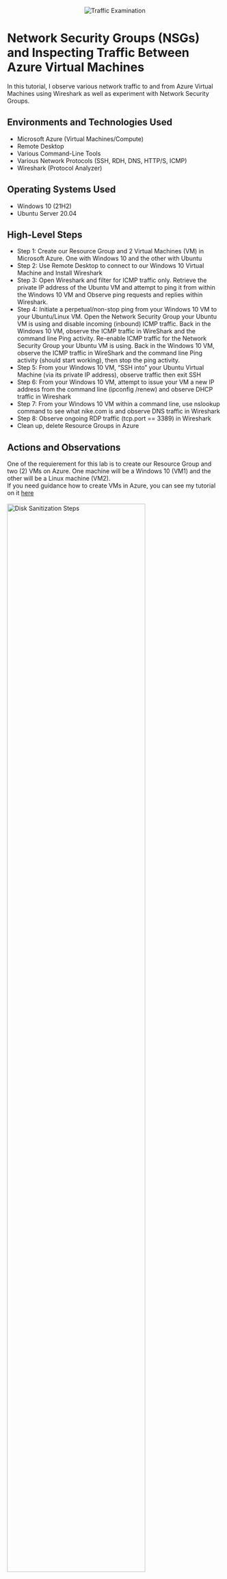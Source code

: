 <p align="center">
<img src="https://i.imgur.com/Ua7udoS.png" alt="Traffic Examination"/>
</p>

<h1>Network Security Groups (NSGs) and Inspecting Traffic Between Azure Virtual Machines</h1>
In this tutorial, I observe various network traffic to and from Azure Virtual Machines using Wireshark as well as experiment with Network Security Groups. <br />

<h2>Environments and Technologies Used</h2>

- Microsoft Azure (Virtual Machines/Compute)
- Remote Desktop
- Various Command-Line Tools
- Various Network Protocols (SSH, RDH, DNS, HTTP/S, ICMP)
- Wireshark (Protocol Analyzer)

<h2>Operating Systems Used </h2>

- Windows 10 (21H2)
- Ubuntu Server 20.04

<h2>High-Level Steps</h2>

- Step 1: Create our Resource Group and 2 Virtual Machines (VM) in Microsoft Azure. One with Windows 10 and the other with Ubuntu
- Step 2: Use Remote Desktop to connect to our Windows 10 Virtual Machine and Install Wireshark 
- Step 3: Open Wireshark and filter for ICMP traffic only. Retrieve the private IP address of the Ubuntu VM and attempt to ping it from within the Windows 10 VM and     Observe ping requests and replies within Wireshark.
- Step 4: Initiate a perpetual/non-stop ping from your Windows 10 VM to your Ubuntu/Linux VM. Open the Network Security Group your Ubuntu VM is using and disable incoming (inbound) ICMP traffic. Back in the Windows 10 VM, observe the ICMP traffic in WireShark and the command line Ping activity.
Re-enable ICMP traffic for the Network Security Group your Ubuntu VM is using. Back in the Windows 10 VM, observe the ICMP traffic in WireShark and the command line Ping activity (should start working), then stop the ping activity.
- Step 5: From your Windows 10 VM, “SSH into” your Ubuntu Virtual Machine (via its private IP address), observe traffic then exit SSH
- Step 6: From your Windows 10 VM, attempt to issue your VM a new IP address from the command line (ipconfig /renew) and observe DHCP traffic in Wireshark
- Step 7: From your Windows 10 VM within a command line, use nslookup command to see what nike.com is and observe DNS traffic in Wireshark
- Step 8: Observe ongoing RDP traffic (tcp.port == 3389) in Wireshark
- Clean up, delete Resource Groups in Azure

<h2>Actions and Observations</h2>
<p>
<p>

One of the requierement for this lab is to create our Resource Group and two (2) VMs on Azure. One machine will be a Windows 10 (VM1) and the other will be a Linux machine (VM2).<br/>
If you need guidance how to create VMs in Azure, you can see my tutorial on it [here](https://github.com/afisaminou/Create-an-Azure-Account-and-Deploy-a-Virtual-Machine) <br/>
<br/>
<img src="https://i.imgur.com/jIrniNI.png" height="80%" width="80%" alt="Disk Sanitization Steps"/>
<br />

Use Remote Desktop to connect to our Windows 10 Virtual Machine (VM1) using the Public IP address and Install Wireshark in there.

<br/>
<img src="https://i.imgur.com/Iqylgga.png" height="80%" width="80%" alt="Disk Sanitization Steps"/>
</p>
Once Wireshark downloaded and Installed in Windows 10 VM (VM1), I opened and filtered for ICMP traffic only. Then using Powershell and the private IP address of the Ubuntu VM (VM2) I attempted to ping it from within the Windows 10 VM and Observed ping requests and replies within Wireshark from both Virtual Machines.

<br />
<p>
<img src="https://i.imgur.com/CJkfK9e.png" height="80%" width="80%" alt="Disk Sanitization Steps"/>
</p>
<p>
Now, after I Initiate a perpetual/non-stop ping from our Windows 10 VM to our Ubuntu/Linux VM, let's Open the Network Security Group using by the Ubuntu VM, disable incoming (inbound) ICMP traffic and observe the ICMP traffic in WireShark and the command line Ping activity.
<br />
<img src="https://i.imgur.com/RTKM8Bh.png" height="80%" width="80%" alt="Disk Sanitization Steps"/>
</p>
Observe the ping request times out after the firewall rule was put in place (*note - The ping request timed out due to the ICMP traffic being denied as the firewall rule blocked the traffic).
<br />
<img src="https://i.imgur.com/Ir8Z2Fs.png" height="80%" width="80%" alt="Disk Sanitization Steps"/>
</p>
<p>
Back to VM2’s Network Security Group to "Allow" the Inbound Security Rule that was set up to deny so the incoming ICMP traffic would be allowed to VM2 again. We can see that Re-enable ICMP traffic for the Network Security Group in Ubuntu VM bring back ping requests and replies within wireshark. Now we can stop the ping activity.
<br />
<img src="https://i.imgur.com/6smWVYS.png" height="80%" width="80%" alt="Disk Sanitization Steps"/>
</p>
<p>
I then filtered for SSH (Secure Shell) traffic in Wireshark and used the PowerShell terminal to “SSH into” VM2. Connecting to VM2 using SSH, along with typing and executing commends, generated SSH packets that could be observed in Wireshark. Using the “exit” command to end the SSH session.
<br />
<img src="https://i.imgur.com/9PHZIlX.png" height="80%" width="80%" alt="Disk Sanitization Steps"/>
<p>
To observe DHCP (Dynamic Host Configuration Protocol) traffic, let's filter for DHCP traffic in Wireshark and used the “ipconfig /renew” command to attempt to issue a new IP address to VM1. Although the private IP address did not change, Wireshark shows that there was a request and acknowledgement, so DHCP traffic was generated.
<br />
<img src="https://i.imgur.com/cVmHpZG.png" height="80%" width="80%" alt="Disk Sanitization Steps"/>
<p>
In Wireshark, I filtered for DNS (Domain Name System)  traffic and used the “nslookup” command for www.nike.com. This command basically asks our DNS server what is nike's IP address.
<br />
<img src="https://i.imgur.com/pun1RSV.png" height="80%" width="80%" alt="Disk Sanitization Steps"/>
<p>
Finally, I will filter for RDP (Remote Desk Protocol) traffic by using the TCP port number (tcp.port==3389). RDP traffic was continually generated 
<br />
<img src="https://i.imgur.com/6smWVYS.png" height="80%" width="80%" alt="Disk Sanitization Steps"/>
</p>
